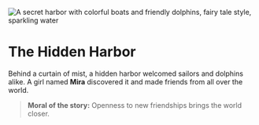 ![A secret harbor with colorful boats and friendly dolphins, fairy tale style, sparkling water](/static/images/Stories/the-hidden-harbor.png)

# The Hidden Harbor

Behind a curtain of mist, a hidden harbor welcomed sailors and dolphins alike. A girl named **Mira** discovered it and made friends from all over the world.

> **Moral of the story:** Openness to new friendships brings the world closer.
